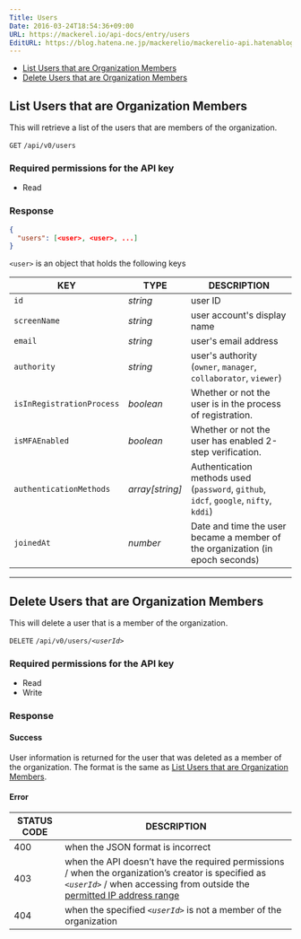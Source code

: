 ```yaml
---
Title: Users
Date: 2016-03-24T18:54:36+09:00
URL: https://mackerel.io/api-docs/entry/users
EditURL: https://blog.hatena.ne.jp/mackerelio/mackerelio-api.hatenablog.mackerel.io/atom/entry/10328537792368377732
---
```



<ul class="internal-nav">
  <li><a href="#list">List Users that are Organization Members</a></li>
  <li><a href="#delete">Delete Users that are Organization Members</a></li>
</ul>


<h2 id="list">List Users that are Organization Members</h2>

This will retrieve a list of the users that are members of the organization.

<p class="type-get">
  <code>GET</code>
  <code>/api/v0/users</code>
</p>

### Required permissions for the API key

<ul class="api-key">
  <li class="label-read">Read</li>
</ul>

### Response

```json
{
  "users": [<user>, <user>, ...]
}
```

`<user>` is an object that holds the following keys

| KEY                       | TYPE            | DESCRIPTION                                                                                         |
| --------------            | --------        | -----------                                                                                         |
| `id`                      | *string*        | user ID                                                                                             |
| `screenName`              | *string*        | user account's display name                                                                         |
| `email`                   | *string*        | user's email address                                                                                |
| `authority`               | *string*        | user's authority (`owner`, `manager`, `collaborator`, `viewer`)                                     |
| `isInRegistrationProcess` | *boolean*       | Whether or not the user is in the process of registration.                                                                          |
| `isMFAEnabled`            | *boolean*       | Whether or not the user has enabled 2-step verification.                                                                 |
| `authenticationMethods`   | *array[string]* | Authentication methods used (`password`, `github`, `idcf`, `google`, `nifty`, `kddi`) |
| `joinedAt`                | *number*        | Date and time the user became a member of the organization (in epoch seconds)                                                |

----------------------------------------------

<h2 id="delete">Delete Users that are Organization Members</h2>

This will delete a user that is a member of the organization.

<p class="type-delete">
  <code>DELETE</code>
  <code>/api/v0/users/<em>&lt;userId&gt;</em></code>
</p>

### Required permissions for the API key

<ul class="api-key">
  <li class="label-read">Read</li>
  <li class="label-write">Write</li>
</ul>

### Response

#### Success

User information is returned for the user that was deleted as a member of the organization.
The format is the same as [List Users that are Organization Members](#list).

#### Error

<table class="default api-error-table">
  <thead>
    <tr>
      <th class="status-code">STATUS CODE</th>
      <th class="description">DESCRIPTION</th>
    </tr>
  </thead>
  <tbody>
    <tr>
      <td>400</td>
      <td>when the JSON format is incorrect</td>
    </tr>
    <tr>
      <td>403</td>
      <td>when the API doesn’t have the required permissions / when the organization’s creator is specified as <code><em>&lt;userId&gt;</em></code> / when accessing from outside the <a href="https://support.mackerel.io/hc/en-us/articles/360039701952" target="_blank">permitted IP address range</a></td>
    </tr>
    <tr>
      <td>404</td>
      <td>when the specified <code><em>&lt;userId&gt;</em></code> is not a member of the organization</td>
    </tr>
  </tbody>
</table>
